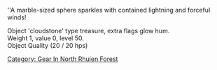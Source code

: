 ''A marble-sized sphere sparkles with contained lightning and forceful
winds!

Object 'cloudstone' type treasure, extra flags glow hum.  
Weight 1, value 0, level 50.  
Object Quality (20 / 20 hps)

[Category: Gear In North Rhuien
Forest](Category:_Gear_In_North_Rhuien_Forest "wikilink")
